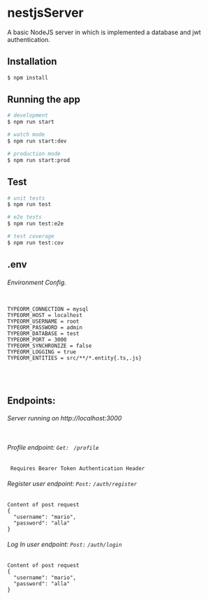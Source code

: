 # nestjsServer
A basic NodeJS server in which is implemented a database and jwt authentication. 



## Installation

```bash
$ npm install
```

## Running the app

```bash
# development
$ npm run start

# watch mode
$ npm run start:dev

# production mode
$ npm run start:prod
```

## Test

```bash
# unit tests
$ npm run test

# e2e tests
$ npm run test:e2e

# test coverage
$ npm run test:cov
```

## .env 
###### Environment Config.
```dotenv

TYPEORM_CONNECTION = mysql
TYPEORM_HOST = localhost
TYPEORM_USERNAME = root
TYPEORM_PASSWORD = admin
TYPEORM_DATABASE = test
TYPEORM_PORT = 3000
TYPEORM_SYNCHRONIZE = false
TYPEORM_LOGGING = true
TYPEORM_ENTITIES = src/**/*.entity{.ts,.js}

```
<br> <br>


## Endpoints: 
###### Server running on http://localhost:3000 <br> <br>

###### Profile endpoint: `Get: ` ``/profile`` <br>
``` Requires Bearer Token Authentication Header```

###### Register user endpoint: `Post:` ``/auth/register``
```
Content of post request
{ 
  "username": "mario",
  "password": "alla"
}
```

###### Log In user endpoint: `Post:` ``/auth/login``
```
Content of post request
{ 
  "username": "mario",
  "password": "alla"
}
```

